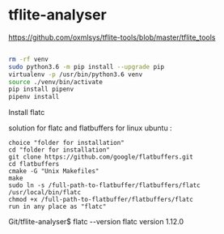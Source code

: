 # tflite-analyser

https://github.com/oxmlsys/tflite-tools/blob/master/tflite_tools


```bash

rm -rf venv
sudo python3.6 -m pip install --upgrade pip
virtualenv -p /usr/bin/python3.6 venv
source ./venv/bin/activate
pip install pipenv
pipenv install


```



Install flatc

solution for flatc and flatbuffers for linux ubuntu :

```
choice "folder for installation"
cd "folder for installation"
git clone https://github.com/google/flatbuffers.git
cd flatbuffers
cmake -G "Unix Makefiles"
make
sudo ln -s /full-path-to-flatbuffer/flatbuffers/flatc /usr/local/bin/flatc
chmod +x /full-path-to-flatbuffer/flatbuffers/flatc
run in any place as "flatc"
```

Git/tflite-analyser$ flatc --version
flatc version 1.12.0


